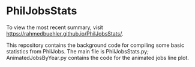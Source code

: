 # PhilJobsStats

To view the most recent summary, visit https://rahmedbuehler.github.io/PhilJobsStats/.

This repository contains the background code for compiling some basic statistics from PhilJobs.  The main file is PhilJobsStats.py; AnimatedJobsByYear.py contains the code for the animated jobs line plot.
